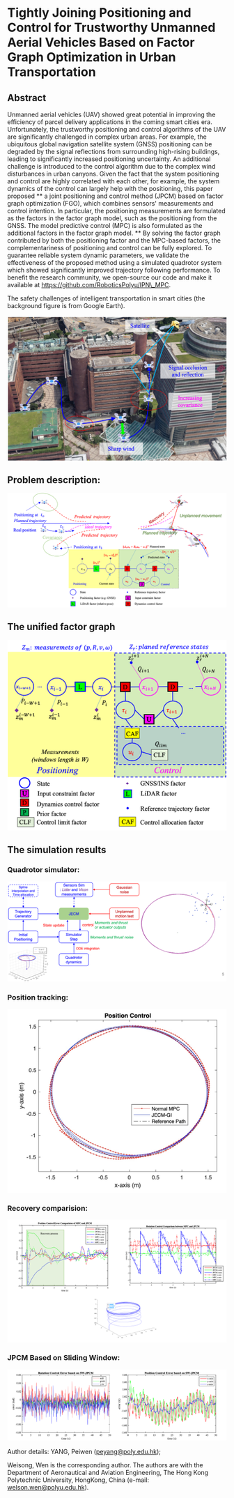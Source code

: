 # Tightly Joining Positioning and Control for Trustworthy Unmanned Aerial Vehicles Based on Factor Graph Optimization in Urban Transportation

## Abstract

Unmanned aerial vehicles (UAV) showed great potential in improving the efficiency of parcel delivery applications in the coming smart cities era. Unfortunately, the trustworthy positioning and control algorithms of the UAV are significantly challenged in complex urban areas. For example, the ubiquitous global navigation satellite system (GNSS) positioning can be degraded by the signal reflections from surrounding high-rising buildings, leading to significantly increased positioning uncertainty. An additional challenge is introduced to the control algorithm due to the complex wind disturbances in urban canyons. Given the fact that the system positioning and control are highly correlated with each other, for example, the system dynamics of the control can largely help with the positioning, this paper proposed ** a joint positioning and control method (JPCM) based on factor graph optimization (FGO), which combines sensors' measurements and control intention. In particular, the positioning measurements are formulated as the factors in the factor graph model, such as the positioning from the GNSS. The model predictive control (MPC) is also formulated as the additional factors in the factor graph model. ** By solving the factor graph contributed by both the positioning factor and the MPC-based factors, the complementariness of positioning and control can be fully explored. To guarantee reliable system dynamic parameters, we validate the effectiveness of the proposed method using a simulated quadrotor system which showed significantly improved trajectory following performance. To benefit the research community, we open-source our code and make it available at https://github.com/RoboticsPolyu/IPN\_MPC. 

The safety challenges of intelligent transportation in smart cities (the background figure is from Google Earth).

![image](img/safety_challenges.png)

## Problem description:

![image](img/Problems.png)


## The unified factor graph

![image](img/Factor_graph.png)


## The simulation results

### Quadrotor simulator:

![image](img/simulation.png)

### Position tracking:

![image](img/Circle.jpg)

### Recovery comparision:

![image](img/Recovery.png)

### JPCM Based on Sliding Window:

![image](img/SW-JPCM.png)

Author details:
YANG, Peiwen (peyang@poly.edu.hk);

Weisong, Wen is the corresponding author. The authors are with the Department
of Aeronautical and Aviation Engineering, The Hong Kong Polytechnic
University, HongKong, China (e-mail: welson.wen@polyu.edu.hk).